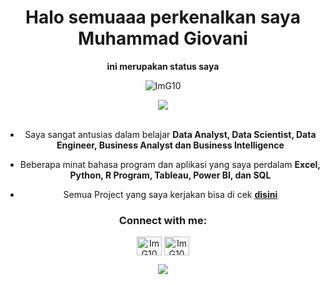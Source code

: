 <h1 align="center">Halo semuaaa perkenalkan saya Muhammad Giovani
</a></h1>
<div align="center">
  <b>ini merupakan status saya</b>
  <p align="center"> <img src="https://komarev.com/ghpvc/?username=ImG10&label=Profile%20views&color=0e75b6&style=flat" alt="ImG10" /> </p>
<p align="center"><img src="https://www.codewars.com/users/ImG10/badges/large"/><br /><br />
  
- Saya sangat antusias dalam belajar **Data Analyst, Data Scientist, Data Engineer, Business Analyst dan Business Intelligence**

- Beberapa minat bahasa program dan aplikasi yang saya perdalam **Excel, Python, R Program, Tableau, Power BI, dan SQL**

- Semua Project yang saya kerjakan bisa di cek **[disini](https://github.com/leonalfahrezi?tab=repositories)**


<h3 align="center">Connect with me:</h3>
<p align="center">
<a href="https://linkedin.com/in/ImG10" target="blank"><img align="center" src="https://raw.githubusercontent.com/rahuldkjain/github-profile-readme-generator/master/src/images/icons/Social/linked-in-alt.svg" alt="ImG10" height="30" width="40" /></a>
<a href="https://instagram.com/img10.project" target="blank"><img align="center" src="https://raw.githubusercontent.com/rahuldkjain/github-profile-readme-generator/master/src/images/icons/Social/instagram.svg" alt="ImG10" height="30" width="40" /></a></p>
  
  <img src="https://github-readme-streak-stats.herokuapp.com/?user=ImG10&theme=monokai"/>
  </a></h1>

<!--
**ImG10/ImG10** is a ✨ _special_ ✨ repository because its `README.md` (this file) appears on your GitHub profile.

Here are some ideas to get you started:

- 🔭 I’m currently working on ...
- 🌱 I’m currently learning ...
- 👯 I’m looking to collaborate on ...
- 🤔 I’m looking for help with ...
- 💬 Ask me about ...
- 📫 How to reach me: ...
- 😄 Pronouns: ...
- ⚡ Fun fact: ...
-->
